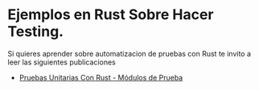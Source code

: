 # Ejemplos en Rust Sobre Hacer Testing.

Si quieres aprender sobre automatizacion de pruebas con Rust te invito a leer las siguientes publicaciones

- [Pruebas Unitarias Con Rust - Módulos de Prueba](https://rustyfullstack.com/blog/pruebas-unitarias-con-rust---modulos)
